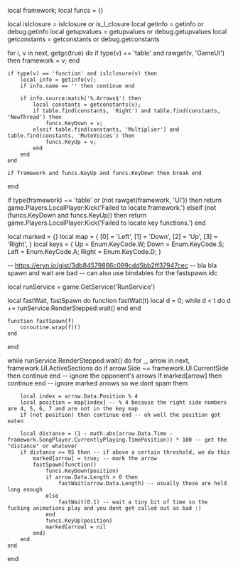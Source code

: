 local framework;
local funcs = {}

local islclosure = islclosure or is_l_closure
local getinfo = getinfo or debug.getinfo
local getupvalues = getupvalues or debug.getupvalues
local getconstants = getconstants or debug.getconstants

for i, v in next, getgc(true) do
    if type(v) == 'table' and rawget(v, 'GameUI') then
        framework = v;
    end

    if type(v) == 'function' and islclosure(v) then
        local info = getinfo(v);
        if info.name == '' then continue end
        
        if info.source:match('%.Arrows$') then
            local constants = getconstants(v);
            if table.find(constants, 'Right') and table.find(constants, 'NewThread') then
                funcs.KeyDown = v;
            elseif table.find(constants, 'Multiplier') and table.find(constants, 'MuteVoices') then
                funcs.KeyUp = v;
            end
        end
    end

    if framework and funcs.KeyUp and funcs.KeyDown then break end
end

if type(framework) ~= 'table' or (not rawget(framework, 'UI')) then
    return game.Players.LocalPlayer:Kick('Failed to locate framework.')
elseif (not (funcs.KeyDown and funcs.KeyUp)) then
    return game.Players.LocalPlayer:Kick('Failed to locate key functions.')
end


local marked = {}
local map = { [0] = 'Left', [1] = 'Down', [2] = 'Up', [3] = 'Right', }
local keys = { Up = Enum.KeyCode.W; Down = Enum.KeyCode.S; Left = Enum.KeyCode.A; Right = Enum.KeyCode.D; }

-- https://eryn.io/gist/3db84579866c099cdd5bb2ff37947cec
-- bla bla spawn and wait are bad 
-- can also use bindables for the fastspawn idc

local runService = game:GetService('RunService')

local fastWait, fastSpawn do
    function fastWait(t)
        local d = 0;
        while d < t do
            d += runService.RenderStepped:wait()
        end
    end

    function fastSpawn(f)
        coroutine.wrap(f)()
    end
end

while runService.RenderStepped:wait() do
    for _, arrow in next, framework.UI.ActiveSections do
        if arrow.Side ~= framework.UI.CurrentSide then continue end -- ignore the opponent's arrows
        if marked[arrow] then continue end -- ignore marked arrows so we dont spam them
        
        local index = arrow.Data.Position % 4
        local position = map[index] -- % 4 because the right side numbers are 4, 5, 6, 7 and are not in the key map
        if (not position) then continue end -- oh well the position got eaten

        local distance = (1 - math.abs(arrow.Data.Time - framework.SongPlayer.CurrentlyPlaying.TimePosition)) * 100 -- get the "distance" or whatever
        if distance >= 95 then -- if above a certain threshold, we do this
            marked[arrow] = true; -- mark the arrow
            fastSpawn(function()
                funcs.KeyDown(position)
                if arrow.Data.Length > 0 then
                    fastWait(arrow.Data.Length) -- usually these are held long enough
                else
                    fastWait(0.1) -- wait a tiny bit of time so the fucking animations play and you dont get called out as bad :)
                end
                funcs.KeyUp(position)
                marked[arrow] = nil
            end)
        end
    end
end
